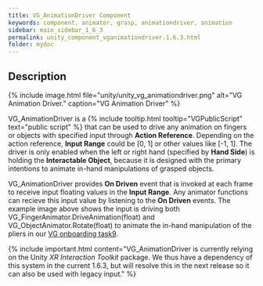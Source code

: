 ```yaml
---
title: VG_AnimationDriver Component
keywords: component, animator, grasp, animationdriver, animation
sidebar: main_sidebar_1_6_3
permalink: unity_component_vganimationdriver.1.6.3.html
folder: mydoc
---
```


## Description

{% include image.html file="unity/unity_vg_animationdriver.png" alt="VG Animation Driver." caption="VG Animation Driver" %}

VG_AnimationDriver is a {% include tooltip.html tooltip="VGPublicScript" text="public script" %} that can be used to drive any animation on fingers or objects with specified input through **Action Reference**. Depending on the action reference, **Input Range** could be [0, 1] or other values like [-1, 1]. The driver is only enabled when the left or right hand (specified by **Hand Side**) is holding the **Interactable Object**, because it is designed with the primary intentions to animate in-hand manipulations of grasped objects. 

VG_AnimationDriver provides **On Driven** event that is invoked at each frame to receive input floating values in the **Input Range**. Any animator functions can recieve this input value by listening to the **On Driven** events. The example image above shows the input is driving both VG_FingerAnimator.DriveAnimation(float) and VG_ObjectAnimator.Rotate(float) to animate the in-hand manipulation of the pliers in our [VG onboarding task9](unity_vgonboarding_task9.1.6.3.html). 

{% include important.html content="VG_AnimationDriver is currently relying on the Unity _XR Interaction Toolkit_ package. We thus have a dependency of this system in the current 1.6.3, but will resolve this in the next release so it can also be used with legacy input." %}
 